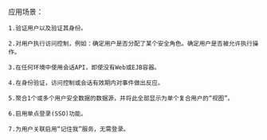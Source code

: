 应用场景：

    1.验证用户以及验证其身份。
    
    2.对用户执行访问控制，例如：确定用户是否分配了某个安全角色。确定用户是否被允许执行操作。
    
    3.在任何环境中使用会话API，即使没有Web或EJB容器。
    
    4.在身份验证，访问控制或会话有效期内对事件做出反应。
    
    5.聚合1个或多个用户安全数据的数据源，并将此全部显示为单个复合用户的“视图”。
    
    6.启用单点登录(SSO)功能。
    
    7.为用户关联启用“记住我”服务，无需登录。